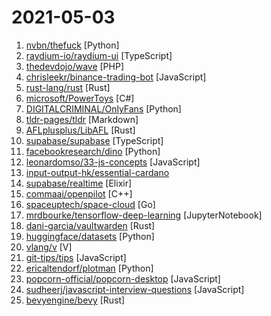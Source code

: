 # 2021-05-03

1. [nvbn/thefuck](https://github.com/nvbn/thefuck "Magnificent app which corrects your previous console command.") [Python]
2. [raydium-io/raydium-ui](https://github.com/raydium-io/raydium-ui "") [TypeScript]
3. [thedevdojo/wave](https://github.com/thedevdojo/wave "Wave - The Software as a Service Starter Kit, designed to help you build the SAAS of your dreams 🚀 💰") [PHP]
4. [chrisleekr/binance-trading-bot](https://github.com/chrisleekr/binance-trading-bot "Automated Binance trading bot - Buy low/Sell high with stop loss limit/Trade multiple cryptocurrencies") [JavaScript]
5. [rust-lang/rust](https://github.com/rust-lang/rust "Empowering everyone to build reliable and efficient software.") [Rust]
6. [microsoft/PowerToys](https://github.com/microsoft/PowerToys "Windows system utilities to maximize productivity") [C#]
7. [DIGITALCRIMINAL/OnlyFans](https://github.com/DIGITALCRIMINAL/OnlyFans "Scrape all the media from an OnlyFans account - Updated regularly") [Python]
8. [tldr-pages/tldr](https://github.com/tldr-pages/tldr "📚 Collaborative cheatsheets for console commands") [Markdown]
9. [AFLplusplus/LibAFL](https://github.com/AFLplusplus/LibAFL "Advanced Fuzzing Library - Slot your Fuzzer together in Rust! Scales across cores and machines. For Windows, Android, MacOS, Linux, no_std, ...") [Rust]
10. [supabase/supabase](https://github.com/supabase/supabase "The open source Firebase alternative. Follow to stay updated about our public Beta.") [TypeScript]
11. [facebookresearch/dino](https://github.com/facebookresearch/dino "PyTorch code for Vision Transformers training with the Self-Supervised learning method DINO") [Python]
12. [leonardomso/33-js-concepts](https://github.com/leonardomso/33-js-concepts "📜 33 JavaScript concepts every developer should know.") [JavaScript]
13. [input-output-hk/essential-cardano](https://github.com/input-output-hk/essential-cardano "Repository for the Essential Cardano list") 
14. [supabase/realtime](https://github.com/supabase/realtime "Listen to your to PostgreSQL database in realtime via websockets. Built with Elixir.") [Elixir]
15. [commaai/openpilot](https://github.com/commaai/openpilot "openpilot is an open source driver assistance system. openpilot performs the functions of Automated Lane Centering and Adaptive Cruise Control for over 100 supported car makes and models.") [C++]
16. [spaceuptech/space-cloud](https://github.com/spaceuptech/space-cloud "Open source Firebase + Heroku to develop, scale and secure serverless apps on Kubernetes") [Go]
17. [mrdbourke/tensorflow-deep-learning](https://github.com/mrdbourke/tensorflow-deep-learning "All course materials for the Zero to Mastery Deep Learning with TensorFlow course.") [JupyterNotebook]
18. [dani-garcia/vaultwarden](https://github.com/dani-garcia/vaultwarden "Unofficial Bitwarden compatible server written in Rust, formerly known as bitwarden_rs") [Rust]
19. [huggingface/datasets](https://github.com/huggingface/datasets "🤗 The largest hub of ready-to-use NLP datasets for ML models with fast, easy-to-use and efficient data manipulation tools") [Python]
20. [vlang/v](https://github.com/vlang/v "Simple, fast, safe, compiled language for developing maintainable software. Compiles itself in <1s with zero library dependencies. https://vlang.io") [V]
21. [git-tips/tips](https://github.com/git-tips/tips "Most commonly used git tips and tricks.") [JavaScript]
22. [ericaltendorf/plotman](https://github.com/ericaltendorf/plotman "Chia plotting manager") [Python]
23. [popcorn-official/popcorn-desktop](https://github.com/popcorn-official/popcorn-desktop "Popcorn Time is a multi-platform, free software BitTorrent client that includes an integrated media player ( Windows / Mac / Linux ) A Butter-Project Fork") [JavaScript]
24. [sudheerj/javascript-interview-questions](https://github.com/sudheerj/javascript-interview-questions "List of 1000 JavaScript Interview Questions") [JavaScript]
25. [bevyengine/bevy](https://github.com/bevyengine/bevy "A refreshingly simple data-driven game engine built in Rust") [Rust]
